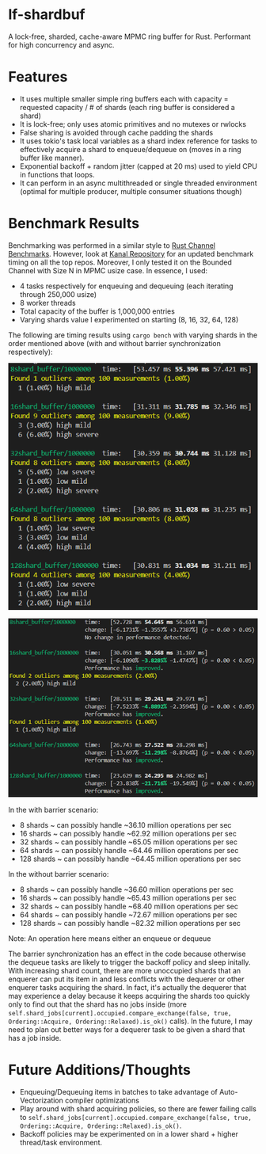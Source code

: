 # lf-shardbuf
A lock-free, sharded, cache-aware MPMC ring buffer for Rust. Performant for high concurrency and async.

# Features
* It uses multiple smaller simple ring buffers each with capacity = requested capacity / # of shards (each ring buffer is considered a shard)
* It is lock-free; only uses atomic primitives and no mutexes or rwlocks
* False sharing is avoided through cache padding the shards
* It uses tokio's task local variables as a shard index reference for tasks to effectively acquire a shard to enqueue/dequeue on (moves in a ring buffer like manner).
* Exponential backoff + random jitter (capped at 20 ms) used to yield CPU in functions that loops.
* It can perform in an async multithreaded or single threaded environment (optimal for multiple producer, multiple consumer situations though)

# Benchmark Results
Benchmarking was performed in a similar style to [Rust Channel Benchmarks](https://github.com/fereidani/rust-channel-benchmarks/tree/main). However, look at [Kanal Repository](https://github.com/fereidani/kanal?tab=readme-ov-file) for an updated benchmark timing on all the top repos. Moreover, I only tested it on the Bounded Channel with Size N in MPMC usize case. In essence, I used:
* 4 tasks respectively for enqueuing and dequeuing (each iterating through 250,000 usize)
* 8 worker threads
* Total capacity of the buffer is 1,000,000 entries
* Varying shards value I experimented on starting (8, 16, 32, 64, 128)

The following are timing results using `cargo bench` with varying shards in the order mentioned above (with and without barrier synchronization respectively):


![MPMC usize Benchmark Results with Barrier](readme_imgs/mpmc_usize_with_barrier.png)


![MPMC usize Benchmark Results without Barrier](readme_imgs/mpmc_usize_without_barrier.png)

In the with barrier scenario:
* 8 shards ~ can possibly handle ~36.10 million operations per sec
* 16 shards ~ can possibly handle ~62.92 million operations per sec
* 32 shards ~ can possibly handle ~65.05 million operations per sec
* 64 shards ~ can possibly handle ~64.46 million operations per sec
* 128 shards ~ can possibly handle ~64.45 million operations per sec

In the without barrier scenario:
* 8 shards ~ can possibly handle ~36.60 million operations per sec
* 16 shards ~ can possibly handle ~65.43 million operations per sec
* 32 shards ~ can possibly handle ~68.40 million operations per sec
* 64 shards ~ can possibly handle ~72.67 million operations per sec
* 128 shards ~ can possibly handle ~82.32 million operations per sec

Note: An operation here means either an enqueue or dequeue

The barrier synchronization has an effect in the code because otherwise the dequeue tasks are likely to trigger the backoff policy and sleep initally. With increasing shard count, there are more unoccupied shards that an enquerer can put its item in and less conflicts with the dequerer or other enquerer tasks acquiring the shard. In fact, it's actually the dequerer that may experience a delay because it keeps acquiring the shards too quickly only to find out that the shard has no jobs inside (more `self.shard_jobs[current].occupied.compare_exchange(false, true, Ordering::Acquire, Ordering::Relaxed).is_ok()` calls). In the future, I may need to plan out better ways for a dequerer task to be given a shard that has a job inside.

# Future Additions/Thoughts
* Enqueuing/Dequeuing items in batches to take advantage of Auto-Vectorization compiler optimizations
* Play around with shard acquiring policies, so there are fewer failing calls to `self.shard_jobs[current].occupied.compare_exchange(false, true, Ordering::Acquire, Ordering::Relaxed).is_ok()`.
* Backoff policies may be experimented on in a lower shard + higher thread/task environment.
